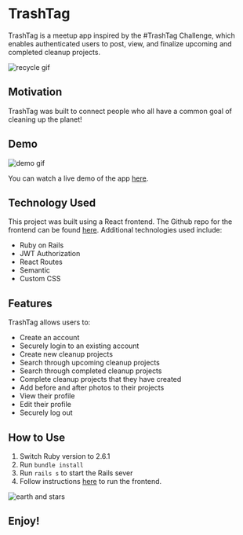 # TrashTag

TrashTag is a meetup app inspired by the #TrashTag Challenge, which enables authenticated users to post, view, and finalize upcoming and completed cleanup projects.

![recycle gif](https://media.giphy.com/media/3o7TKJr0rcnn2TswAU/200w_d.gif)

## Motivation

TrashTag was built to connect people who all have a common goal of cleaning up the planet!

## Demo
![demo gif](https://media.giphy.com/media/Izi7ftYv1n1UZserq5/200w_d.gif)

You can watch a live demo of the app [here](https://www.youtube.com/watch?v=PD-wkOjpGTQ).

## Technology Used
This project was built using a React frontend. The Github repo for the frontend can be found [here](https://github.com/danasevcik/trash-tag-frontend). Additional technologies used include:
* Ruby on Rails
* JWT Authorization
* React Routes
* Semantic
* Custom CSS

## Features
TrashTag allows users to:
* Create an account
* Securely login to an existing account
* Create new cleanup projects
* Search through upcoming cleanup projects
* Search through completed cleanup projects
* Complete cleanup projects that they have created
* Add before and after photos to their projects
* View their profile  
* Edit their profile
* Securely log out

## How to Use
1. Switch Ruby version to 2.6.1
2. Run ```bundle install```
3. Run ```rails s``` to start the Rails sever
4. Follow instructions [here](https://github.com/danasevcik/trash-tag-frontend) to run the frontend.

![earth and stars](https://media.giphy.com/media/k8aQj7ocnGObrJLsja/giphy.gif)

## Enjoy!

